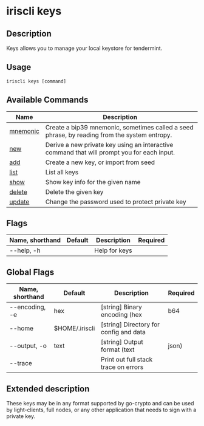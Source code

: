 # iriscli keys

## Description

Keys allows you to manage your local keystore for tendermint.

## Usage

```shell
iriscli keys [command]
```

## Available Commands

| Name                    | Description                                                                                  |
| ----------------------- | -------------------------------------------------------------------------------------------- |
| [mnemonic](mnemonic.md) | Create a bip39 mnemonic, sometimes called a seed phrase, by reading from the system entropy. |
| [new](new.md)           | Derive a new private key using an interactive command that will prompt you for each input.   |
| [add](add.md)           | Create a new key, or import from seed                                                        |
| [list](list.md)         | List all keys                                                                                |
| [show](show.md)         | Show key info for the given name                                                             |
| [delete](delete.md)     | Delete the given key                                                                         |
| [update](update.md)     | Change the password used to protect private key                                              |

## Flags

| Name, shorthand | Default | Description   | Required |
| --------------- | ------- | ------------- | -------- |
| --help, -h      |         | Help for keys |          |

## Global Flags

| Name, shorthand | Default        | Description                            | Required |
| --------------- | -------------- | -------------------------------------- | -------- |
| --encoding, -e  | hex            | [string] Binary encoding (hex|b64|btc) |          |
| --home          | $HOME/.iriscli | [string] Directory for config and data |          |
| --output, -o    | text           | [string] Output format (text|json)     |          |
| --trace         |                | Print out full stack trace on errors   |          |

## Extended description

These keys may be in any format supported by go-crypto and can be used by light-clients, full nodes, or any other application that needs to sign with a private key.
